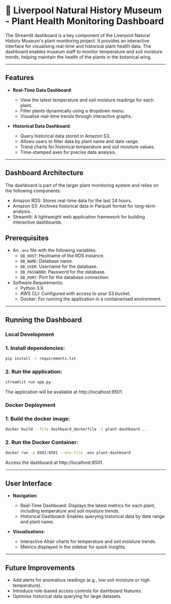 # 🌱 Liverpool Natural History Museum - Plant Health Monitoring Dashboard

The Streamlit dashboard is a key component of the Liverpool Natural History Museum's plant monitoring project. It provides an interactive interface for visualising real-time and historical plant health data. The dashboard enables museum staff to monitor temperature and soil moisture trends, helping maintain the health of the plants in the botanical wing.

---

## Features

- **Real-Time Data Dashboard**:
  - View the latest temperature and soil moisture readings for each plant.
  - Filter plants dynamically using a dropdown menu.
  - Visualise real-time trends through interactive graphs.

- **Historical Data Dashboard**:
  - Query historical data stored in Amazon S3.
  - Allows users to filter data by plant name and date range.
  - Trend charts for historical temperature and soil moisture values.
  - Time-stamped axes for precise data analysis.

---

## Dashboard Architecture

The dashboard is part of the larger plant monitoring system and relies on the following components:

- Amazon RDS: Stores real-time data for the last 24 hours.
- Amazon S3: Archives historical data in Parquet format for long-term analysis.
- Streamlit: A lightweight web application framework for building interactive dashboards.

## Prerequisites
- An `.env` file with the following variables:
  - `DB_HOST`: Hostname of the RDS instance.
  - `DB_NAME`: Database name.
  - `DB_USER`: Username for the database.
  - `DB_PASSWORD`: Password for the database.
  - `DB_PORT`: Port for the database connection.
- Software Requirements:
  - Python 3.9
  - AWS CLI: Configured with access to your S3 bucket.
  - Docker: For running the application in a containerised environment.

---

## Running the Dashboard

### Local Development 

### 1. Install dependencies:

```bash
pip install -r requirements.txt
```

### 2. Run the application:

```bash
streamlit run app.py
```
The application will be available at http://localhost:8501.

### Docker Deployment

### 1. Build the docker image:

```bash
docker build --file dashboard_dockerfile -t plant-dashboard ..
```

### 2. Run the Docker Container:

```bash
docker run -p 8501:8501 --env-file .env plant-dashboard
```
Access the dashboard at http://localhost:8501.

---

## User Interface

- **Navigation**:
  - Real-Time Dashboard: Displays the latest metrics for each plant, including temperature and soil moisture trends.
  - Historical Dashboard: Enables querying historical data by date range and plant name.

- **Visualisations**:
  - Interactive Altair charts for temperature and soil moisture trends.
  - Metrics displayed in the sidebar for quick insights.

---

## Future Improvements

- Add alerts for anomalous readings (e.g., low soil moisture or high temperature).
- Introduce role-based access controls for dashboard features.
- Optimise historical data querying for large datasets.

